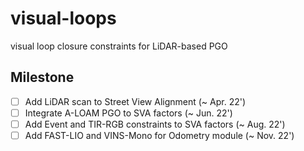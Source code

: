 # visual-loops
visual loop closure constraints for LiDAR-based PGO

## Milestone
- [ ] Add LiDAR scan to Street View Alignment (~ Apr. 22')
- [ ] Integrate A-LOAM PGO to SVA factors (~ Jun. 22')
- [ ] Add Event and TIR-RGB constraints to SVA factors (~ Aug. 22')
- [ ] Add FAST-LIO and VINS-Mono for Odometry module (~ Nov. 22')
